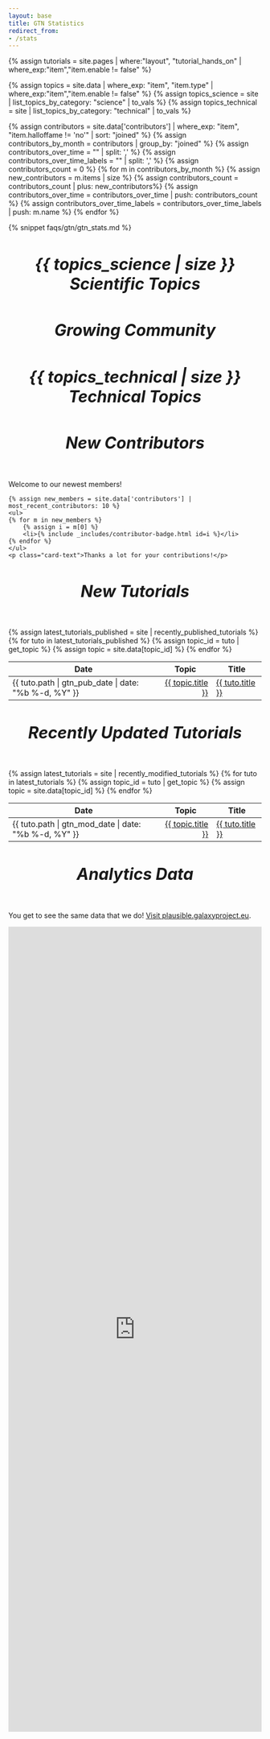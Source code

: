 ```yaml
---
layout: base
title: GTN Statistics
redirect_from:
- /stats
---
```


<!-- tutorial stats -->
{% assign tutorials = site.pages | where:"layout", "tutorial_hands_on" | where_exp:"item","item.enable != false" %}

<!-- topic stats -->
{% assign topics = site.data | where_exp: "item", "item.type" | where_exp:"item","item.enable != false" %}
{% assign topics_science = site | list_topics_by_category: "science" | to_vals %}
{% assign topics_technical = site | list_topics_by_category: "technical" | to_vals %}

<!-- contributors stats -->
{% assign contributors = site.data['contributors'] | where_exp: "item", "item.halloffame != 'no'" | sort: "joined" %}
{% assign contributors_by_month = contributors | group_by: "joined" %}
{% assign contributors_over_time = "" | split: ',' %}
{% assign contributors_over_time_labels = "" | split: ',' %}
{% assign contributors_count = 0 %}
{% for m in contributors_by_month %}
      {% assign new_contributors = m.items | size %}
      {% assign contributors_count = contributors_count | plus: new_contributors%}
      {% assign contributors_over_time = contributors_over_time | push: contributors_count %}
      {% assign contributors_over_time_labels = contributors_over_time_labels | push: m.name %}
{% endfor %}


<!-- use chart.js for graphs -->
<script src="{% link assets/js/Chart.bundle.js %}"></script>
<!-- plugin for adding data labels to charts -->
<script src="{% link assets/js/chartjs-plugin-datalabels@0.7.0.js %}"></script>


<style type="text/css" media="all">
.card-title {
	font-size: 2rem;
	text-align: center;
}
</style>


<section>

<div class="stats">

{% snippet faqs/gtn/gtn_stats.md %}
<div class="row">

<!-- tutorials per topic -->
<div class="col-md-6">
 <div class="card">
  <div class="card-body">
   <h5 class="card-title">{{ topics_science | size }} Scientific Topics</h5>
   <canvas id="tutorialsBar" width="400" height="400"></canvas>
   </div>
 </div>
</div>

 <!-- conttributors over time  -->
<div class="col-md-6">
 <div class="card">
  <div class="card-body">
   <h5 class="card-title">Growing Community</h5>
   <canvas id="contributorsGraph" width="400" height="400"></canvas>
   </div>
 </div>
</div>

 <!-- tutorials per topic (technical topics) -->
<div class="col-md-8">
 <div class="card">
  <div class="card-body">
   <h5 class="card-title">{{ topics_technical | size }} Technical Topics</h5>
   <canvas id="tutorialsBarTechnical" width="400"></canvas>
   </div>
 </div>
</div>

 <!-- list the 5 newest contributors -->
<div class="col-md-4">
 <div class="card">
  <div class="card-body">
   <h5 class="card-title">New Contributors</h5>
   <p class="card-text">Welcome to our newest members!</p>

    {% assign new_members = site.data['contributors'] | most_recent_contributors: 10 %}
    <ul>
    {% for m in new_members %}
        {% assign i = m[0] %}
        <li>{% include _includes/contributor-badge.html id=i %}</li>
    {% endfor %}
    </ul>
    <p class="card-text">Thanks a lot for your contributions!</p>

   </div>
 </div>
</div>

<!-- Latest Added Tutorials -->
<div class="col-md-6">
 <div class="card">
  <div class="card-body">
   <h5 class="card-title">New Tutorials</h5>
   {% assign latest_tutorials_published = site | recently_published_tutorials %}
   <table class="table table-striped">
    <thead>
      <tr><th>Date</th><th>Topic</th><th>Title</th></tr>
    </thead>
    <tbody>
    {% for tuto in latest_tutorials_published %}
            {% assign topic_id = tuto | get_topic %}
            {% assign topic = site.data[topic_id] %}
      <tr>
        <td>{{ tuto.path | gtn_pub_date | date: "%b %-d, %Y"  }}</td>
        <td style="text-align:right">
            <a href="{{ site.baseurl }}/topics/{{ topic_id }}">
                {{ topic.title }}
            </a>
</td>
        <td><a href="{{ site.baseurl }}/{{ tuto.url }}">
            {{ tuto.title }}
            </a></td>
      </tr>
    {% endfor %}
    </tbody>
   </table>
   </div>
 </div>
</div>

<!-- Latest modified Tutorials -->
<div class="col-md-6">
 <div class="card">
  <div class="card-body">
   <h5 class="card-title">Recently Updated Tutorials</h5>
   {% assign latest_tutorials = site | recently_modified_tutorials %}
   <table class="table table-striped">
    <thead>
      <tr><th>Date</th><th>Topic</th><th>Title</th></tr>
    </thead>
    <tbody>
    {% for tuto in latest_tutorials %}
            {% assign topic_id = tuto | get_topic %}
            {% assign topic = site.data[topic_id] %}
      <tr>
        <td>{{ tuto.path | gtn_mod_date | date: "%b %-d, %Y"  }}</td>
        <td style="text-align:right">
            <a href="{{ site.baseurl }}/topics/{{ topic_id }}">
                {{ topic.title }}
            </a>
</td>
        <td><a href="{{ site.baseurl }}/{{ tuto.url }}">
            {{ tuto.title }}
            </a></td>
      </tr>
    {% endfor %}
    </tbody>
   </table>
   </div>
 </div>
</div>

<!-- Plausible Graphs -->
<div class="col-md-12">
 <div class="card">
  <div class="card-body">
   <h5 class="card-title">Analytics Data</h5>
   <p class="card-text">You get to see the same data that we do! <a href="https://plausible.galaxyproject.eu/training.galaxyproject.org">Visit plausible.galaxyproject.eu</a>.</p>
   <iframe title="plausible stats" src="https://plausible.galaxyproject.eu/training.galaxyproject.org" width="100%" height="1600px" frameBorder="0"></iframe>
   </div>
 </div>
</div>

 <!-- end stats cards -->


</div>
</div>

</section>


<!-- make the charts -->
<script type="text/javascript">
const style = getComputedStyle(document.body);
Chart.defaults.global.defaultColor = style.getPropertyValue("--color-background");
Chart.defaults.global.defaultFontColor = style.getPropertyValue("--text-color");

Chart.plugins.unregister(ChartDataLabels);

function genColors(size) {
	var o = [];
	for(i = 0; i < size; i++){
		o.push(`hsl(${ i * 360 / size }, 100%, 50%)`)
	}
	return o;
}


// Charts displaying number of tutorials per topic
// Scientific Topics
var data_tutos = [{% for topic in topics_science %}{{site | topic_filter: topic.name | size }}{%unless forloop.last%},{%endunless%}{% endfor %}];
var labels_topics = [{% for topic in topics_science %}"{{ topic.title }}"{%unless forloop.last%},{%endunless%}{% endfor %}];

// Remove animations for accessibility
const isReduced = window.matchMedia(`(prefers-reduced-motion: reduce)`) === true || window.matchMedia(`(prefers-reduced-motion: reduce)`).matches === true;
if(isReduced){
    Chart.defaults.global.animation.duration = 0;
}

var tutorialsBar = new Chart('tutorialsBar', {
  type: 'horizontalBar',

  data: {
    labels: labels_topics,
    datasets: [{
      backgroundColor: genColors(data_tutos.length),
      data: data_tutos
    }]
  },
  plugins: [ChartDataLabels],

  options: {
    legend: {
	  display: false
	},
    title: {
      display: true,
      text: 'Tutorials per Topic'
    },
    plugins: {
      datalabels: {
        anchor: 'end',
        align: 'end'
      }
    }
  }
});

// Technical Topics
// Chart displaying number of tutorials per topic
var data_tutos = [{% for topic in topics_technical %}{{site | topic_filter: topic.name | size }}{%unless forloop.last%},{%endunless%}{% endfor %}];
var labels_topics = [{% for topic in topics_technical %}"{{ topic.title }}"{%unless forloop.last%},{%endunless%}{% endfor %}];

var tutorialsBarTechnical = new Chart("tutorialsBarTechnical", {
  type: 'horizontalBar',

  data: {
    labels: labels_topics,
    datasets: [{
      backgroundColor: genColors(data_tutos.length),
      data: data_tutos
    }]
  },
  plugins: [ChartDataLabels],

  options: {
    scales: {
      xAxes: [{
        ticks: {
          beginAtZero: true
        }
      }],
    },
    legend: {
	  display: false
	},
    title: {
      display: true,
      text: 'Tutorials per Topic'
    },
    plugins: {
      datalabels: {
        anchor: 'end',
        align: 'end'
      }
    }
  }
});



// Contributors chart
var data_contributors = [{%for c in contributors_over_time %}{x:"{{contributors_over_time_labels[forloop.index]}}" , y: {{c}} } {%unless forloop.last%},{%endunless%}{%endfor%}];

var labels_contributors = [{%for l in contributors_over_time_labels %}"{{l}}"{%unless forloop.last%},{%endunless%}{%endfor%}];

var contributorsBar = new Chart('contributorsGraph', {
  type: 'line',
  data: {
    datasets: [{
      data: data_contributors,
      borderColor: style.getPropertyValue("--text-color"),
    }]
  },

  options: {
    scales: {
      yAxes: [{
        ticks: {
          beginAtZero: true
        }
      }],
      xAxes: [{
        type: 'time',
        time: {
          displayFormats:{month:'YYYY-MM'},
          min:'2017-10',
          unit: 'month',
          distribution: 'linear'
        }
      }]
    },
    legend: {
	  display: false
	},
    title: {
      display: true,
      text: 'Contributors over time'
    }
  }
});

</script>

